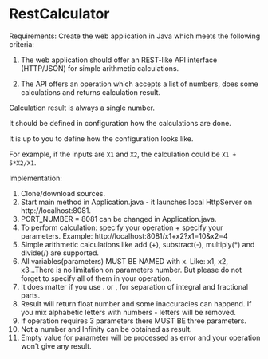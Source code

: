 # RestCalculator

Requirements:
Create the web application in Java which meets the following criteria:

1) The web application should offer an REST-like API interface (HTTP/JSON) for simple arithmetic calculations.

2) The API offers an operation which accepts a list of numbers, does some calculations and returns calculation result.

Calculation result is always a single number.

It should be defined in configuration how the calculations are done.

It is up to you to define how the configuration looks like.


For example, if the inputs are `X1` and `X2`, the calculation could be `X1 + 5*X2/X1`.

Implementation:

1. Clone/download sources. 
2. Start main method in Application.java - it launches local HttpServer on http://localhost:8081.
3. PORT_NUMBER = 8081 can be changed in Application.java.
4. To perform calculation: specify your operation + specify your parameters. Example: http://localhost:8081/x1+x2?x1=10&x2=4
5. Simple arithmetic calculations like add (+), substract(-), multiply(*) and divide(/) are supported.
6. All variables(parameters) MUST BE NAMED with x. Like: x1, x2, x3...There is no limitation on parameters number. But please do not forget to specify all of them in your operation.
7. It does matter if you use . or , for separation of integral and fractional parts.
8. Result will return float number and some inaccuracies can happend. If you mix alphabetic letters with numbers - letters will be removed.
9. If operation requires 3 parameters there MUST BE three parameters.
10. Not a number and Infinity can be obtained as result.
11. Empty value for parameter will be processed as error and your operation won't give any result.
